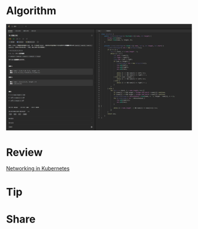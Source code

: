 # Algorithm

![](../../images/temp/zhenran-2023-07-15-lc.png)

# Review

[Networking in Kubernetes](https://blog.devops.dev/networking-in-kubernetes-55dcf794b9cd)

# Tip


# Share
